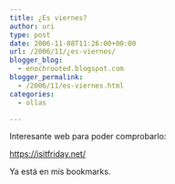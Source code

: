 ```yaml
---
title: ¿Es viernes?
author: uri
type: post
date: 2006-11-08T11:26:00+00:00
url: /2006/11/¿es-viernes/
blogger_blog:
  - enochrooted.blogspot.com
blogger_permalink:
  - /2006/11/es-viernes.html
categories:
  - ollas

---
```

Interesante web para poder comprobarlo:

<https://isitfriday.net/>

Ya está en mis bookmarks.